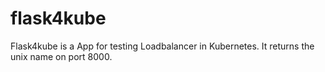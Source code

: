 # flask4kube

Flask4kube is a App for testing Loadbalancer in Kubernetes.
It returns the unix name on port 8000.
